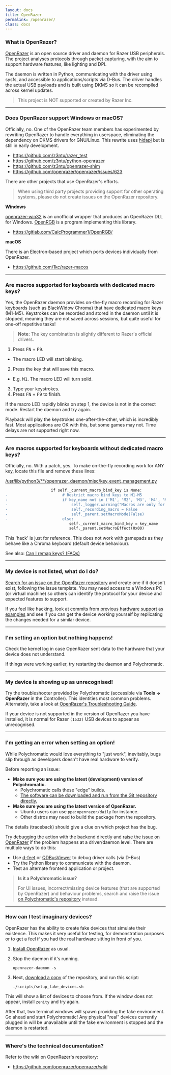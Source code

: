 ```yaml
---
layout: docs
title: OpenRazer
permalink: /openrazer/
class: docs
---
```


### What is OpenRazer?

[OpenRazer] is an open source driver and daemon for Razer USB peripherals.
The project analyses protocols through packet capturing, with the aim to
support hardware features, like lighting and DPI.

The daemon is written in Python, communicating with the driver using sysfs,
and accessible to applications/scripts via D-Bus. The driver handles the
actual USB payloads and is built using DKMS so it can be recompiled across
kernel updates.

> This project is NOT supported or created by Razer Inc.

[OpenRazer]: https://openrazer.github.io

---

### Does OpenRazer support Windows or macOS?

Officially, no. One of the OpenRazer team members has experimented by
rewriting OpenRazer to handle everything in userspace, eliminating
the dependency on DKMS drivers for GNU/Linux. This rewrite uses [hidapi](https://github.com/signal11/hidapi)
but is still in early development.

* <https://github.com/z3ntu/razer_test>
* <https://github.com/z3ntu/python-openrazer>
* <https://github.com/z3ntu/openrazer-shim>
* <https://github.com/openrazer/openrazer/issues/623>

There are other projects that use OpenRazer's efforts.

> When using third party projects providing support for other operating systems,
> please do not create issues on the OpenRazer repository.

**Windows**

[openrazer-win32](https://github.com/CalcProgrammer1/openrazer-win32)
is an unofficial wrapper that produces an OpenRazer DLL for Windows. [OpenRGB](https://openrgb.org/)
is a program implementing this library.

* <https://gitlab.com/CalcProgrammer1/OpenRGB/>

**macOS**

There is an Electron-based project which ports devices individually from OpenRazer.

* <https://github.com/1kc/razer-macos>

---

### Are macros supported for keyboards **with** dedicated macro keys?

Yes, the OpenRazer daemon provides on-the-fly macro recording for Razer
keyboards (such as BlackWidow Chroma) that have dedicated macro keys (M1-M5).
Keystrokes can be recorded and stored in the daemon until it is stopped,
meaning they are not saved across sessions, but quite useful for one-off repetitive tasks!

> **Note:** The key combination is slightly different to Razer's official drivers.

1. Press <kbd>FN</kbd> + <kbd>F9</kbd>.
  * The macro LED will start blinking.
2. Press the key that will save this macro.
  * E.g. <kbd>M1</kbd>. The macro LED will turn solid.
3. Type your keystrokes.
4. Press <kbd>FN</kbd> + <kbd>F9</kbd> to finish.

If the macro LED rapidly blinks on step 1, the device is not in the correct mode.
Restart the daemon and try again.

Playback will play the keystrokes one-after-the-other, which is incredibly fast.
Most applications are OK with this, but some games may not. Time delays are not supported right now.

---

### Are macros supported for keyboards **without** dedicated macro keys?

Officially, no. With a patch, yes. To make on-the-fly recording work for ANY key,
locate this file and remove these lines:

[/usr/lib/python3/**/openrazer_daemon/misc/key_event_management.py](https://github.com/openrazer/openrazer/blob/bd71e769d9239fc4ffac69c04cf3cc88b12d7bda/daemon/openrazer_daemon/misc/key_event_management.py#L488-L495)

```diff
                    if self._current_macro_bind_key is None:
-                        # Restrict macro bind keys to M1-M5
-                        if key_name not in ('M1', 'M2', 'M3', 'M4', 'M5'):
-                            self._logger.warning("Macros are only for M1-M5 for now.")
-                            self._recording_macro = False
-                            self._parent.setMacroMode(False)
-                        else:
                            self._current_macro_bind_key = key_name
                            self._parent.setMacroEffect(0x00)
```

This 'hack' is just for reference. This does not
work with gamepads as they behave like a Chroma keyboard (default device behaviour).

See also: [Can I remap keys? (FAQs)](/faqs/#can-i-remap-keys)

---

### My device is not listed, what do I do?

[Search for an issue on the OpenRazer repository](https://github.com/openrazer/openrazer/issues)
and create one if it doesn't exist, following the issue template. You may need access to
a Windows PC (or virtual machine) so others can identify the protocol for your
device and expected features to support.

If you feel like hacking, look at commits from
[previous hardware support as examples](https://github.com/openrazer/openrazer/search?q=Add+support+for&type=commits)
and see if you can get the device working yourself by replicating the changes needed for a similar device.

---

### I'm setting an option but nothing happens!

Check the kernel log in case OpenRazer sent data to the hardware that your
device does not understand.

If things were working earlier, try restarting the daemon and Polychromatic.

---

### My device is showing up as unrecognised!

Try the troubleshooter provided by Polychromatic (accessible via **Tools → OpenRazer** in the Controller).
This identities most common problems. Alternately, take a look at [OpenRazer's
Troubleshooting Guide](https://github.com/openrazer/openrazer/wiki/Troubleshooting).

If your device is not supported in the version of OpenRazer you have installed,
it is normal for Razer `(1532)` USB devices to appear as unrecognised.

---

### I'm getting an error when setting an option!

While Polychromatic would love everything to "just work", inevitably,
bugs slip through as developers doesn't have real hardware to verify.

Before reporting an issue:

* **Make sure you are using the latest (development) version of Polychromatic.**
    * Polychromatic calls these "edge" builds.
    * [The software can be downloaded and run from the Git repository directly.](https://polychromatic.app/download/manual/)
* **Make sure you are using the latest version of OpenRazer.**
    * Ubuntu users can use `ppa:openrazer/daily` for instance.
    * Other distros may need to build the package from the repository.

The details (traceback) should give a clue on which project has the bug.

Try debugging the action with the backend directly and
[raise the issue on OpenRazer](https://github.com/openrazer/openrazer/issues)
if the problem happens at a driver/daemon level.
There are multiple ways to do this:

* Use [d-feet] or [QDBusViewer] to debug driver calls (via D-Bus)
* Try the Python library to communicate with the daemon.
* Test an alternate frontend application or project.

> **Is it a Polychromatic issue?**
>
> For UI issues, incorrect/missing device features (that are supported by OpenRazer)
> and behaviour problems, search and raise the issue
> [on Polychromatic's repository](https://github.com/polychromatic/polychromatic/issues?q=is%3Aissue)
> instead.

---

### How can I test imaginary devices?

OpenRazer has the ability to create fake devices that simulate their existence.
This makes it very useful for testing, for demonstration purposes or to get a
feel if you had the real hardware sitting in front of you.

1. [Install OpenRazer](https://openrazer.github.io/#download) as usual.

1. Stop the daemon if it's running.

       openrazer-daemon -s

1. Next, [download a copy](https://github.com/openrazer/openrazer/archive/refs/heads/master.zip)
of the repository, and run this script:

       ./scripts/setup_fake_devices.sh

This will show a list of devices to choose from.
If the window does not appear, install `zenity` and try again.

After that, two terminal
windows will spawn providing the fake environment. Go ahead and start Polychromatic!
Any physical "real" devices currently plugged in will be unavailable
until the fake environment is stopped and the daemon is restarted.


[OpenRazer]: https://openrazer.github.io
[d-feet]: https://wiki.gnome.org/Apps/DFeet
[QDBusViewer]: https://doc.qt.io/qt-5/qdbusviewer.html

---

### Where's the technical documentation?

Refer to the wiki on OpenRazer's repository:

* <https://github.com/openrazer/openrazer/wiki>
